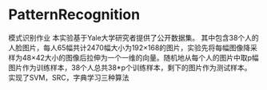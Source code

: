 # PatternRecognition
模式识别作业
本实验基于Yale大学研究者提供了公开数据集。
其中包含38个人的人脸图片，每人65幅共计2470幅大小为192×168的图片，实验先将每幅图像降采样为48×42大小的图像后拉伸为一个一维的向量。随机地从每个人的图片中取p幅图片作为训练样本，38个人总共38*p个训练样本，剩下的图片作为测试样本。
实现了SVM，SRC，字典学习三种算法
